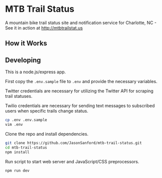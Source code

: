 # MTB Trail Status

A mountain bike trail status site and notification service for Charlotte, NC - See it in action at http://mtbtrailstat.us

## How it Works

## Developing

This is a node.js/express app.

First copy the `.env.sample` file to `.env` and provide the necessary variables.

Twitter credentials are necessary for utilizing the Twitter API for scraping trail statuses.

Twilio credentials are necessary for sending text messages to subscribed users when specific trails change status.

```bash
cp .env .env.sample
vim .env
```

Clone the repo and install dependencies.

```bash
git clone https://github.com/JasonSanford/mtb-trail-status.git
cd mtb-trail-status
npm install
```

Run script to start web server and JavaScript/CSS preprocessors.

```bash
npm run dev
```

